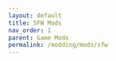 ```yaml
---
layout: default
title: SFW Mods
nav_order: 1
parent: Game Mods
permalink: /modding/mods/sfw
---
```


<!-- 
{: .note }
> {: .opaque }
> 
>
> 
-->
